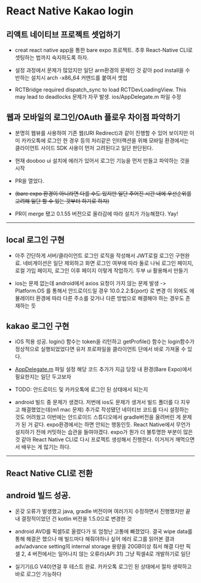 # React Native Kakao login

## 리액트 네이티브 프로젝트 셋업하기
- creat react native app을 통한 bare expo 프로젝트. 추후 React-Native CLI로 셋팅하는 법까지 숙지하도록 하자.

- 설정 과정에서 문제가 많았지만 일단 arm환경의 문제인 것 같아 pod install을 수반하는 설치시 arch -x86_64 커맨드를 붙여서 셋업

- RCTBridge required dispatch_sync to load RCTDevLoadingView. This may lead to deadlocks 문제가 자꾸 발생. ios/AppDelegate.m 파일 수정

## 웹과 모바일의 로그인/OAuth 플로우 차이점 파악하기
- 분명히 웹뷰를 사용하여 기존 웹(URI Redirect)과 같이 진행할 수 있어 보이지만 이미 카카오톡에 로그인 한 경우 등의 처리같은 인터랙션을 위해 모바일 환경에서는 클라이언트 사이드 SDK 사용이 먼저 고려된다고 일단 판단된다.

- 현재 dooboo ui 설치에 에러가 있어서 로그인 기능을 먼저 만들고 파악하는 것을 시작

 - PR을 열었다.

- ~~(bare expo 환경이 아니라면 다를 수도 있지만 일단 주어진 시간 내에 우선순위를 고려해 일단 할 수 있는 것부터 하기로 하자)~~


- PR이 merge 됐고 0.1.55 버전으로 올라감에 따라 설치가 가능해졌다. Yay!

---

## local 로그인 구현

- 아주 간단하게 서버/클라이언트 로그인 로직을 작성해서 JWT로컬 로그인 구현완료.
네비게이션은 일단 제외하고 화면 로그인 여부에 따라 둘로 나눠 로그인 페이지, 로컬 가입 페이지, 로그인 이후 페이지 이렇게 작업하기. 두부 ui 활용해서 만들기

- ios는 문제 없는데 android에서 axios 요청이 가지 않는 문제 발생 -> Platform.OS 를 통해서 안드로이드일 경우 10.0.2.2:${port} 로 변경 이 외에도 에뮬레이터 환경에 따라 다른 주소를 갖거나 다른 방법으로 해결해야 하는 경우도 존재하는 듯


## kakao 로그인 구현
- iOS 적용 성공. login() 함수는 token을 리턴하고 getProfile() 함수는 login함수가 정상적으로 실행되었었다면 유저 프로파일을 클라이언트 단에서 바로 가져올 수 있다.

- [AppDelegate.m](https://github.com/react-native-seoul/react-native-kakao-login/issues/193#issuecomment-806475082) 파일 설정 해당 코드 추가가 지금 당장 내 환경(Bare Expo)에서 필요한지는 일단 두고보자

- TODO: 안드로이드 및 카카오톡에 로그인 된 상태에서 되는지

- android 빌드 중 문제가 생겼다. 저번에 ios도 문제가 생겨서 빌드 폴더를 다 지우고 해결했었는데(m1 mac 문제) 추가로 작성됐던 네이티브 코드를 다시 설정하는 것도 어려웠고
이번에는 안드로이드 스튜디오에서 gradle버전을 올려버린 게 문제가 된 거 같다. expo환경에서는 하면 안되는 행동인듯. React Native에서 무언가 설치하기 전에 커밋하는 습관을 들여야겠다.
expo가 뭔가 더 불투명한 부분이 많은 것 같아 React Native CLI로 다시 프로젝트 생성해서 진행한다.
이거저거 깨먹으면서 배우는 게 많기는 하다.

---

## React Native CLI로 전환

## android 빌드 성공.
- 온갖 오류가 발생했고 java, gradle 버전이며 여러가지 수정하면서 진행했지만 끝내 결정적이었던 건 kotlin 버전을 1.5.0으로 변경한 것

- android AVD를 픽셀5로 올렸다가 또 엄청난 고통에 빠졌었다.
결국 wipe data를 통해 해결은 했으나 매 빌드마다 해줘야하나 싶어
에러 로그를 읽어본 결과 adv/advance setting의 internal storage 용량을 20GB이상 줘서 해결
다만 픽셀 2, 4 버전에서는 일어나지 않는 오류라(API 31) 그냥 픽셀4로 개발하기로 일단

- 실기기(LG V40)연걸 후 테스트 완료. 카카오톡 로그인 된 상태에서 절차 생략하고 바로 로그인 가능하다